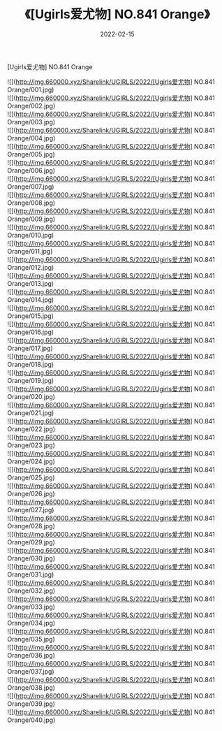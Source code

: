 ﻿---
layout: post
title:  《[Ugirls爱尤物] NO.841 Orange》
date:   2022-02-15
img: http://img.660000.xyz/Sharelink/UGIRLS/2022/[Ugirls爱尤物] NO.841 Orange/000.jpg
categories: [美女, 清纯, 唯美]
---

[Ugirls爱尤物] NO.841 Orange

 ![](http://img.660000.xyz/Sharelink/UGIRLS/2022/[Ugirls爱尤物] NO.841 Orange/001.jpg) <br>![](http://img.660000.xyz/Sharelink/UGIRLS/2022/[Ugirls爱尤物] NO.841 Orange/002.jpg) <br>![](http://img.660000.xyz/Sharelink/UGIRLS/2022/[Ugirls爱尤物] NO.841 Orange/003.jpg) <br>![](http://img.660000.xyz/Sharelink/UGIRLS/2022/[Ugirls爱尤物] NO.841 Orange/004.jpg) <br>![](http://img.660000.xyz/Sharelink/UGIRLS/2022/[Ugirls爱尤物] NO.841 Orange/005.jpg) <br>![](http://img.660000.xyz/Sharelink/UGIRLS/2022/[Ugirls爱尤物] NO.841 Orange/006.jpg) <br>![](http://img.660000.xyz/Sharelink/UGIRLS/2022/[Ugirls爱尤物] NO.841 Orange/007.jpg) <br>![](http://img.660000.xyz/Sharelink/UGIRLS/2022/[Ugirls爱尤物] NO.841 Orange/008.jpg) <br>![](http://img.660000.xyz/Sharelink/UGIRLS/2022/[Ugirls爱尤物] NO.841 Orange/009.jpg) <br>![](http://img.660000.xyz/Sharelink/UGIRLS/2022/[Ugirls爱尤物] NO.841 Orange/010.jpg) <br>![](http://img.660000.xyz/Sharelink/UGIRLS/2022/[Ugirls爱尤物] NO.841 Orange/011.jpg) <br>![](http://img.660000.xyz/Sharelink/UGIRLS/2022/[Ugirls爱尤物] NO.841 Orange/012.jpg) <br>![](http://img.660000.xyz/Sharelink/UGIRLS/2022/[Ugirls爱尤物] NO.841 Orange/013.jpg) <br>![](http://img.660000.xyz/Sharelink/UGIRLS/2022/[Ugirls爱尤物] NO.841 Orange/014.jpg) <br>![](http://img.660000.xyz/Sharelink/UGIRLS/2022/[Ugirls爱尤物] NO.841 Orange/015.jpg) <br>![](http://img.660000.xyz/Sharelink/UGIRLS/2022/[Ugirls爱尤物] NO.841 Orange/016.jpg) <br>![](http://img.660000.xyz/Sharelink/UGIRLS/2022/[Ugirls爱尤物] NO.841 Orange/017.jpg) <br>![](http://img.660000.xyz/Sharelink/UGIRLS/2022/[Ugirls爱尤物] NO.841 Orange/018.jpg) <br>![](http://img.660000.xyz/Sharelink/UGIRLS/2022/[Ugirls爱尤物] NO.841 Orange/019.jpg) <br>![](http://img.660000.xyz/Sharelink/UGIRLS/2022/[Ugirls爱尤物] NO.841 Orange/020.jpg) <br>![](http://img.660000.xyz/Sharelink/UGIRLS/2022/[Ugirls爱尤物] NO.841 Orange/021.jpg) <br>![](http://img.660000.xyz/Sharelink/UGIRLS/2022/[Ugirls爱尤物] NO.841 Orange/022.jpg) <br>![](http://img.660000.xyz/Sharelink/UGIRLS/2022/[Ugirls爱尤物] NO.841 Orange/023.jpg) <br>![](http://img.660000.xyz/Sharelink/UGIRLS/2022/[Ugirls爱尤物] NO.841 Orange/024.jpg) <br>![](http://img.660000.xyz/Sharelink/UGIRLS/2022/[Ugirls爱尤物] NO.841 Orange/025.jpg) <br>![](http://img.660000.xyz/Sharelink/UGIRLS/2022/[Ugirls爱尤物] NO.841 Orange/026.jpg) <br>![](http://img.660000.xyz/Sharelink/UGIRLS/2022/[Ugirls爱尤物] NO.841 Orange/027.jpg) <br>![](http://img.660000.xyz/Sharelink/UGIRLS/2022/[Ugirls爱尤物] NO.841 Orange/028.jpg) <br>![](http://img.660000.xyz/Sharelink/UGIRLS/2022/[Ugirls爱尤物] NO.841 Orange/029.jpg) <br>![](http://img.660000.xyz/Sharelink/UGIRLS/2022/[Ugirls爱尤物] NO.841 Orange/030.jpg) <br>![](http://img.660000.xyz/Sharelink/UGIRLS/2022/[Ugirls爱尤物] NO.841 Orange/031.jpg) <br>![](http://img.660000.xyz/Sharelink/UGIRLS/2022/[Ugirls爱尤物] NO.841 Orange/032.jpg) <br>![](http://img.660000.xyz/Sharelink/UGIRLS/2022/[Ugirls爱尤物] NO.841 Orange/033.jpg) <br>![](http://img.660000.xyz/Sharelink/UGIRLS/2022/[Ugirls爱尤物] NO.841 Orange/034.jpg) <br>![](http://img.660000.xyz/Sharelink/UGIRLS/2022/[Ugirls爱尤物] NO.841 Orange/035.jpg) <br>![](http://img.660000.xyz/Sharelink/UGIRLS/2022/[Ugirls爱尤物] NO.841 Orange/036.jpg) <br>![](http://img.660000.xyz/Sharelink/UGIRLS/2022/[Ugirls爱尤物] NO.841 Orange/037.jpg) <br>![](http://img.660000.xyz/Sharelink/UGIRLS/2022/[Ugirls爱尤物] NO.841 Orange/038.jpg) <br>![](http://img.660000.xyz/Sharelink/UGIRLS/2022/[Ugirls爱尤物] NO.841 Orange/039.jpg) <br>![](http://img.660000.xyz/Sharelink/UGIRLS/2022/[Ugirls爱尤物] NO.841 Orange/040.jpg) <br>